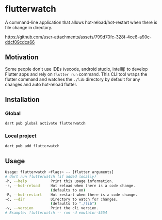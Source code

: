 
# flutterwatch

A command-line application that allows hot-reload/hot-restart when there is file
change in directory.

https://github.com/user-attachments/assets/799d70fc-328f-4ce8-a90c-ddcf09cdca66

## Motivation

Some people don't use IDEs (vscode, android studio, intellij) to develop Flutter apps and rely on
`flutter run` command. This CLI tool wraps the flutter command and watches the
`./lib` directory by default for any changes and auto hot-reload flutter.

## Installation

### Global

```bash
dart pub global activate flutterwatch
```

### Local project

```bash
dart pub add flutterwatch
```

## Usage

```bash
Usage: flutterwatch <flags> -- [flutter arguments]
# dart run flutterwatch (if added locally)
-h, --help           Print this usage information.
-r, --hot-reload     Hot reload when there is a code change.
                     (defaults to on)
-R, --hot-restart    Hot restart when there is a code change.
-d, --dir            Directory to watch for changes.
                     (defaults to "./lib")
-v, --version        Print the cli version.
# Example: flutterwatch -- run -d emulator-5554
```
